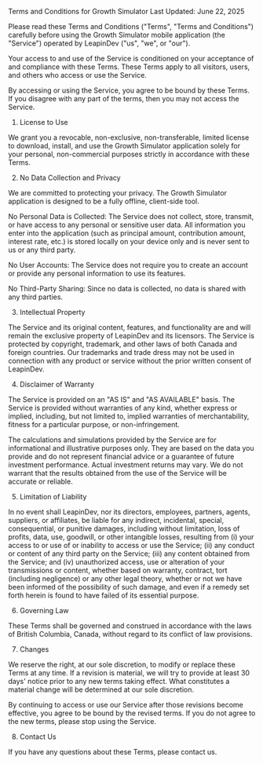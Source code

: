 Terms and Conditions for Growth Simulator
Last Updated: June 22, 2025

Please read these Terms and Conditions ("Terms", "Terms and Conditions") carefully before using the Growth Simulator mobile application (the "Service") operated by LeapinDev ("us", "we", or "our").

Your access to and use of the Service is conditioned on your acceptance of and compliance with these Terms. These Terms apply to all visitors, users, and others who access or use the Service.

By accessing or using the Service, you agree to be bound by these Terms. If you disagree with any part of the terms, then you may not access the Service.

1. License to Use

We grant you a revocable, non-exclusive, non-transferable, limited license to download, install, and use the Growth Simulator application solely for your personal, non-commercial purposes strictly in accordance with these Terms.

2. No Data Collection and Privacy

We are committed to protecting your privacy. The Growth Simulator application is designed to be a fully offline, client-side tool.

No Personal Data is Collected: The Service does not collect, store, transmit, or have access to any personal or sensitive user data. All information you enter into the application (such as principal amount, contribution amount, interest rate, etc.) is stored locally on your device only and is never sent to us or any third party.

No User Accounts: The Service does not require you to create an account or provide any personal information to use its features.

No Third-Party Sharing: Since no data is collected, no data is shared with any third parties.

3. Intellectual Property

The Service and its original content, features, and functionality are and will remain the exclusive property of LeapinDev and its licensors. The Service is protected by copyright, trademark, and other laws of both Canada and foreign countries. Our trademarks and trade dress may not be used in connection with any product or service without the prior written consent of LeapinDev.

4. Disclaimer of Warranty

The Service is provided on an "AS IS" and "AS AVAILABLE" basis. The Service is provided without warranties of any kind, whether express or implied, including, but not limited to, implied warranties of merchantability, fitness for a particular purpose, or non-infringement.

The calculations and simulations provided by the Service are for informational and illustrative purposes only. They are based on the data you provide and do not represent financial advice or a guarantee of future investment performance. Actual investment returns may vary. We do not warrant that the results obtained from the use of the Service will be accurate or reliable.

5. Limitation of Liability

In no event shall LeapinDev, nor its directors, employees, partners, agents, suppliers, or affiliates, be liable for any indirect, incidental, special, consequential, or punitive damages, including without limitation, loss of profits, data, use, goodwill, or other intangible losses, resulting from (i) your access to or use of or inability to access or use the Service; (ii) any conduct or content of any third party on the Service; (iii) any content obtained from the Service; and (iv) unauthorized access, use or alteration of your transmissions or content, whether based on warranty, contract, tort (including negligence) or any other legal theory, whether or not we have been informed of the possibility of such damage, and even if a remedy set forth herein is found to have failed of its essential purpose.

6. Governing Law

These Terms shall be governed and construed in accordance with the laws of British Columbia, Canada, without regard to its conflict of law provisions.

7. Changes

We reserve the right, at our sole discretion, to modify or replace these Terms at any time. If a revision is material, we will try to provide at least 30 days' notice prior to any new terms taking effect. What constitutes a material change will be determined at our sole discretion.

By continuing to access or use our Service after those revisions become effective, you agree to be bound by the revised terms. If you do not agree to the new terms, please stop using the Service.

8. Contact Us

If you have any questions about these Terms, please contact us.
